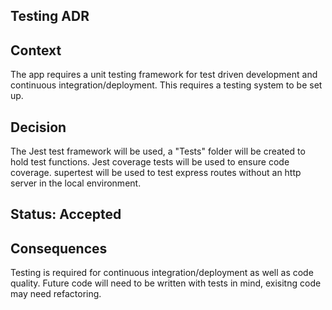 ## Testing ADR
## Context

The app requires a unit testing framework for test driven development and continuous integration/deployment. This requires a testing system to be set up.

## Decision

The Jest test framework will be used, a "Tests" folder will be created to hold test functions. Jest coverage tests will be used to ensure code coverage. supertest will be used to test express routes without an http server in the local environment.

## Status: Accepted

## Consequences

Testing is required for continuous integration/deployment as well as code quality. Future code will need to be written with tests in mind, exisitng code may need refactoring.